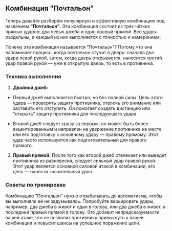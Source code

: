 ﻿## Комбинация "Почтальон"

Теперь давайте разберём популярную и эффективную комбинацию под названием **"Почтальон"**. Эта комбинация состоит из трёх чётких прямых ударов: два левых джеба и один правый прямой. Все удары раздельны, и каждый из них выполняется с точностью и намерением.

Почему эта комбинация называется "Почтальон"? Потому что она напоминает процесс, когда почтальон стучит в дверь: сначала два удара левой рукой, затем, когда дверь открывается, наносится третий удар правой рукой — уже в открытую дверь, то есть в противника.

### Техника выполнения

1. **Двойной джеб:**

- Первый джеб выполняется быстро, но без полной силы. Цель этого удара — проверить защиту противника, отвлечь его внимание или заставить его отступить. Он помогает создать дистанцию или "открыть" защиту противника для последующего удара.

- Второй джеб следует сразу за первым, он может быть более акцентированным и направлен на удержание противника на месте или его подготовку к основному удару — правому прямому. Этот удар часто используется как подготовительный для правого прямого.

2. **Правый прямой:** После того как второй джеб отвлекает или выведет противника из равновесия, следует сильный удар правой рукой. Этот удар является основной силовой атакой в комбинации, его цель — нанести значительный урон.

### Советы по тренировке

Комбинацию "Почтальон" нужно отрабатывать до автоматизма, чтобы вы выполняли её не задумываясь. Попробуйте варьировать удары, например: два джеба в живот и один в голову, или два джеба в живот, а последний правый прямой в голову. Это добавит непредсказуемости вашей атаке, что не позволит противнику привыкнуть к вашей комбинации и повысит шансы на успешное поражение цели.